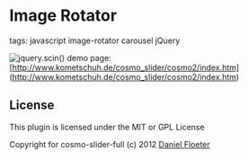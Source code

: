 # Image Rotator

tags: javascript image-rotator carousel jQuery

![jquery.scin()](http://www.kometschuh.de/cosmo_slider/cosmo2/images/sample_.jpg)
demo page: [http://www.kometschuh.de/cosmo_slider/cosmo2/index.htm] (http://www.kometschuh.de/cosmo_slider/cosmo2/index.htm)

## License

This plugin is licensed under the MIT or GPL License

Copyright for cosmo-slider-full (c) 2012 [Daniel Floeter](http://kometschuh.de)